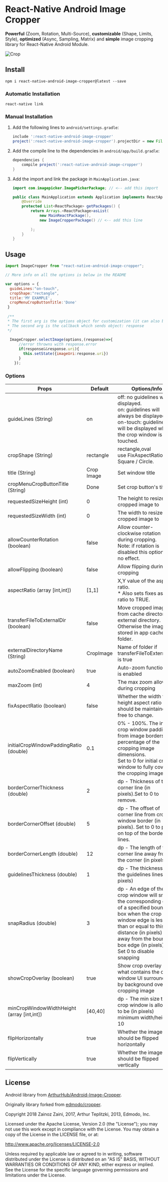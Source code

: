React-Native Android Image Cropper
=======

**Powerful** (Zoom, Rotation, Multi-Source), **customizable** (Shape, Limits, Style), **optimized** (Async, Sampling, Matrix) and **simple** image cropping library for React-Native Android Module.

![Crop](https://github.com/zainozzaini/react-native-android-image-cropper/blob/master/rn-android-crop-image.gif?raw=true)
## Install

`npm i react-native-android-image-cropper@latest --save`

### Automatic Installation

`react-native link`

### Manual Installation

1. Add the following lines to `android/settings.gradle`:
    ```gradle
    include ':react-native-android-image-cropper'
    project(':react-native-android-image-cropper').projectDir = new File(rootProject.projectDir, '../node_modules/react-native-android-image-cropper/android')
    ```

4. Add the compile line to the dependencies in `android/app/build.gradle`:
    ```gradle
    dependencies {
        compile project(':react-native-android-image-cropper')
    }
    ```
6. Add the import and link the package in `MainApplication.java`:
    ```java
    import com.imagepicker.ImagePickerPackage; // <-- add this import

    public class MainApplication extends Application implements ReactApplication {
        @Override
        protected List<ReactPackage> getPackages() {
            return Arrays.<ReactPackage>asList(
                new MainReactPackage(),
                new ImageCropperPackage() // <-- add this line
              
            );
        }
    }
    ```

## Usage
```javascript
import ImageCropper from "react-native-android-image-cropper";

// More info on all the options is below in the README

var options = {
  guideLines:"on-touch",
  cropShape:"rectangle",
  title:'MY EXAMPLE',
  cropMenuCropButtonTitle:'Done'
 }
 
 /**
 * The first arg is the options object for customization (it can also be null or omitted for default options),
 * The second arg is the callback which sends object: response 
 */
 
  ImageCropper.selectImage(options,(response)=>{
      //error throwns with response.error
      if(response&&response.uri){
        this.setState({imageUri:response.uri})
      }
    });

```

### Options

Props | Default| Options/Info
------ | ---- | ------- 
guideLines (String)|on|off: no guidelines will be displayed. <br>on: guidelines will always be displayed. <br>on-touch: guidelines will be displayed when the crop window is touched. 
cropShape (String)|rectangle|rectangle,oval<br>use FixAspectRatio for Square / Circle.
title (String) |Crop Image|Set window title
cropMenuCropButtonTitle (String)|Done| Set crop button's title
requestedSizeHeight (int)|0|The height to resize the cropped image to
requestedSizeWidth (int)|0|The width to resize the cropped image to
allowCounterRotation (boolean)|false|Allow counter-clockwise rotation during cropping.<br> Note: if rotation is disabled this option has no effect.<br>
allowFlipping (boolean) |false|Allow flipping during cropping
aspectRatio (array [int,int])|[1,1]|X,Y value of the aspect ratio.<br>* Also sets fixes aspect ratio to TRUE.
transferFileToExternalDir (boolean)| false|Move cropped image from cache directory to external directory. Otherwise the image will stored in app cache folder.
externalDirectoryName (String)|CropImage|Name of folder if transferFileToExternalDir is true
autoZoomEnabled (boolean)|true|Auto-zoom functionality is enabled
maxZoom (int)|4|The max zoom allowed during cropping
fixAspectRatio (boolean)|false|Whether the width to height aspect ratio should be maintained or free to change.
initialCropWindowPaddingRatio (double)|0.1| 0% - 100%. The initial crop window padding from image borders in percentage of the cropping image dimensions.<br>Set to 0 for initial crop window to fully cover the cropping image.
borderCornerThickness (double)|2|dp - Thickness of the corner line (in pixels).Set to 0 to remove.
borderCornerOffset (double)|5|dp - The offset of corner line from crop window border (in pixels). Set to 0 to place on top of the border lines.
borderCornerLength (double)|12| dp - The length of the corner line away from the corner (in pixels)
guidelinesThickness (double)|1|dp - The thickness of the guidelines lines (in pixels)
snapRadius (double)|3|dp - An edge of the crop window will snap to the corresponding edge of a specified bounding box when the crop window edge is less than or equal to this distance (in pixels) away from the bounding box edge (in pixels).<br>Set 0 to disable snapping
showCropOverlay (boolean)|true|Show crop overlay UI what contains the crop window UI surrounded by background over the cropping image
minCropWindowWidthHeight (array [int,int])|[40,40]|dp - The min size the crop window is allowed to be (in pixels) minimum width/height 10
flipHorizontally|true|Whether the image should be flipped horizontally
flipVertically|true|Whether the image should be flipped vertically


## License

Android library from [ArthurHub/Android-Image-Cropper](https://github.com/ArthurHub/Android-Image-Cropper).

Originally library forked from [edmodo/cropper](https://github.com/edmodo/cropper).

Copyright 2018 Zainoz Zaini, 2017, Arthur Teplitzki, 2013, Edmodo, Inc.

Licensed under the Apache License, Version 2.0 (the "License"); you may not use this work except in compliance with the   License.
You may obtain a copy of the License in the LICENSE file, or at:

  http://www.apache.org/licenses/LICENSE-2.0

Unless required by applicable law or agreed to in writing, software distributed under the License is distributed on an "AS   IS" BASIS, WITHOUT WARRANTIES OR CONDITIONS OF ANY KIND, either express or implied. See the License for the specific language governing permissions and limitations under the License.